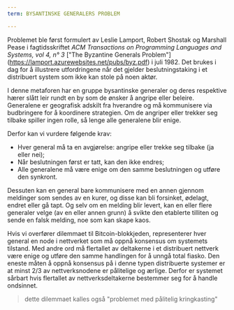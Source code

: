 ```yaml
---
term: BYSANTINSKE GENERALERS PROBLEM

---
```

Problemet ble først formulert av Leslie Lamport, Robert Shostak og Marshall Pease i fagtidsskriftet *ACM Transactions on Programming Languages and Systems, vol 4, n° 3* ["The Byzantine Generals Problem"] (https://lamport.azurewebsites.net/pubs/byz.pdf) i juli 1982. Det brukes i dag for å illustrere utfordringene når det gjelder beslutningstaking i et distribuert system som ikke kan stole på noen aktør.

I denne metaforen har en gruppe bysantinske generaler og deres respektive hærer slått leir rundt en by som de ønsker å angripe eller beleire. Generalene er geografisk adskilt fra hverandre og må kommunisere via budbringere for å koordinere strategien. Om de angriper eller trekker seg tilbake spiller ingen rolle, så lenge alle generalene blir enige.

Derfor kan vi vurdere følgende krav:


- Hver general må ta en avgjørelse: angripe eller trekke seg tilbake (ja eller nei);
- Når beslutningen først er tatt, kan den ikke endres;
- Alle generalene må være enige om den samme beslutningen og utføre den synkront.

Dessuten kan en general bare kommunisere med en annen gjennom meldinger som sendes av en kurer, og disse kan bli forsinket, ødelagt, endret eller gå tapt. Og selv om en melding blir levert, kan en eller flere generaler velge (av en eller annen grunn) å svikte den etablerte tilliten og sende en falsk melding, noe som kan skape kaos.

Hvis vi overfører dilemmaet til Bitcoin-blokkjeden, representerer hver general en node i nettverket som må oppnå konsensus om systemets tilstand. Med andre ord må flertallet av deltakerne i et distribuert nettverk være enige og utføre den samme handlingen for å unngå total fiasko. Den eneste måten å oppnå konsensus på i denne typen distribuerte systemer er at minst 2/3 av nettverksnodene er pålitelige og ærlige. Derfor er systemet sårbart hvis flertallet av nettverksdeltakerne bestemmer seg for å handle ondsinnet.

> dette dilemmaet kalles også "problemet med pålitelig kringkasting"
